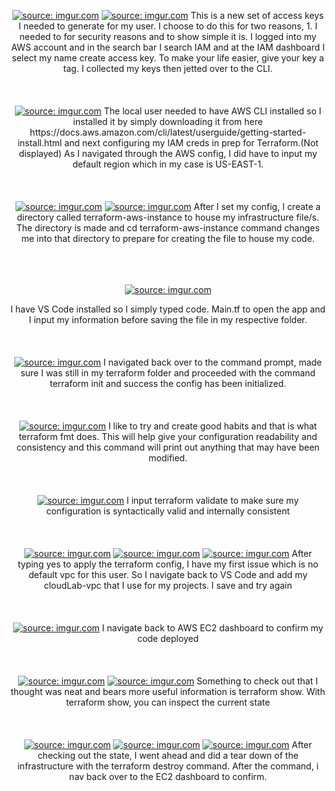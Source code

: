 <p align="center">
<a href="https://imgur.com/shcBlVf"><img src="https://i.imgur.com/shcBlVf.png" title="source: imgur.com" /></a>
<a href="https://imgur.com/B4kJGjv"><img src="https://i.imgur.com/B4kJGjv.png?1" title="source: imgur.com" /></a>
This is a new set of access keys I needed to generate for my user. I choose to do this for two reasons, 1. I needed to for security reasons and to show simple it is. I logged into my AWS account and in the search bar I search IAM and at the IAM dashboard I select my name create access key. To make your life easier, give your key a tag. I collected my keys then jetted over to the CLI.
  <br />
  <br />
  <br />
  <br />
  <a href="https://imgur.com/bdSY4QZ"><img src="https://i.imgur.com/bdSY4QZ.png" title="source: imgur.com" /></a>
The local user needed to have AWS CLI installed so I installed it by simply downloading it from here https://docs.aws.amazon.com/cli/latest/userguide/getting-started-install.html and next configuring my IAM creds in prep for Terraform.(Not displayed) As I navigated through the AWS config, I did have to input my default region which in my case is US-EAST-1.
  <br />
  <br />
  <br />
  <br />
  <a href="https://imgur.com/GUo2WHF"><img src="https://i.imgur.com/GUo2WHF.png" title="source: imgur.com" /></a>
  <a href="https://imgur.com/BUCJOtT"><img src="https://i.imgur.com/BUCJOtT.png" title="source: imgur.com" /></a>
After I set my config, I create a directory called terraform-aws-instance to house my infrastructure file/s. The directory is made and cd terraform-aws-instance command changes me into that directory to prepare for creating the file to house my code.
  <br />
  <br />
  <br />
  <br />
  <p align="center"><a href="https://imgur.com/vpV2F3T"><img src="https://i.imgur.com/vpV2F3T.png" title="source: imgur.com" /></a><p align="center">
 I have VS Code installed so I simply typed code. Main.tf to open the app and I input my information before saving the file in my respective folder.
  <br />
  <br />
  <br />
  <br />
  <a href="https://imgur.com/253BQX3"><img src="https://i.imgur.com/253BQX3.png" title="source: imgur.com" /></a>
I navigated back over to the command prompt, made sure I was still in my terraform folder and proceeded with the command terraform init and success the config has been initialized.
  <br />
  <br />
  <br />
  <br />
  <a href="https://imgur.com/wzzxcFu"><img src="https://i.imgur.com/wzzxcFu.png" title="source: imgur.com" /></a>
I like to try and create good habits and that is what terraform fmt does. This will help give your configuration readability and consistency and this command will print out anything that may have been modified.
  <br />
  <br />
  <br />
  <br />
  <a href="https://imgur.com/HpmriNq"><img src="https://i.imgur.com/HpmriNq.png" title="source: imgur.com" /></a>
I input terraform validate to make sure my configuration is syntactically valid and internally consistent
  <br />
  <br />
  <br />
  <br />
  <a href="https://imgur.com/J6rdsH7"><img src="https://i.imgur.com/J6rdsH7.png" title="source: imgur.com" /></a>
  <a href="https://imgur.com/WarNJwP"><img src="https://i.imgur.com/WarNJwP.png" title="source: imgur.com" /></a>
  <a href="https://imgur.com/91XbRUZ"><img src="https://i.imgur.com/91XbRUZ.png" title="source: imgur.com" /></a>
After typing yes to apply the terraform config, I have my first issue which is no default vpc for this user. So I navigate back to VS Code and add my cloudLab-vpc that I use for my projects. I save and try again
  <br />
  <br />
  <br />
  <br />
  <a href="https://imgur.com/0nokbhG"><img src="https://i.imgur.com/0nokbhG.png" title="source: imgur.com" /></a>
I navigate back to AWS EC2 dashboard to confirm my code deployed
  <br />
  <br />
  <br />
  <br />
  <a href="https://imgur.com/57bCapo"><img src="https://i.imgur.com/57bCapo.png" title="source: imgur.com" /></a>
  <a href="https://imgur.com/YToUrxB"><img src="https://i.imgur.com/YToUrxB.png" title="source: imgur.com" /></a>
Something to check out that I thought was neat and bears more useful information is terraform show. With terraform show, you can inspect the current state
  <br />
  <br />
  <br />
  <br />
  <a href="https://imgur.com/DT9UAnA"><img src="https://i.imgur.com/DT9UAnA.png" title="source: imgur.com" /></a>
  <a href="https://imgur.com/LoBAcQw"><img src="https://i.imgur.com/LoBAcQw.png" title="source: imgur.com" /></a>
  <a href="https://imgur.com/LO1DghD"><img src="https://i.imgur.com/LO1DghD.png" title="source: imgur.com" /></a>
After checking out the state, I went ahead and did a tear down of the infrastructure with the terraform destroy command. After the command, i nav back over to the EC2 dashboard to confirm.
<p align="center">
